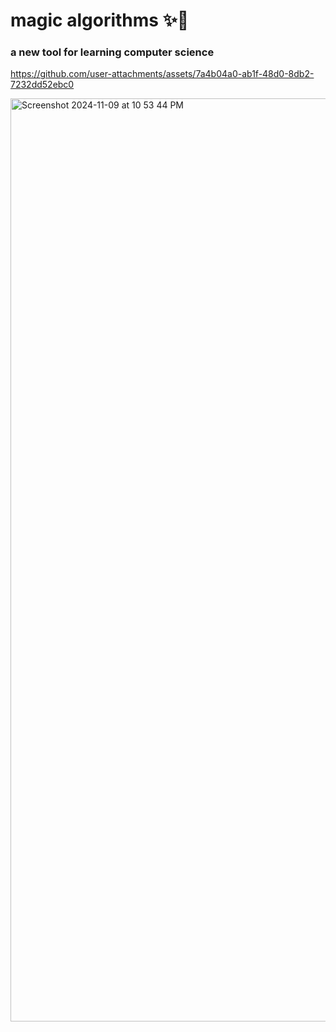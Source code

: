 # magic algorithms ✨🦄
### a new tool for learning computer science


https://github.com/user-attachments/assets/7a4b04a0-ab1f-48d0-8db2-7232dd52ebc0

<img width="1477" alt="Screenshot 2024-11-09 at 10 53 44 PM" src="https://github.com/user-attachments/assets/2bdd5f71-35ce-49a8-a6f7-bdf15e01d720">
